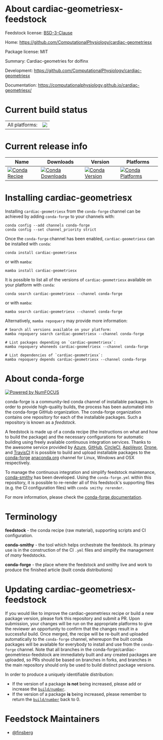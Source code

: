 About cardiac-geometriesx-feedstock
===================================

Feedstock license: [BSD-3-Clause](https://github.com/conda-forge/cardiac-geometriesx-feedstock/blob/main/LICENSE.txt)

Home: https://github.com/ComputationalPhysiology/cardiac-geometriesx

Package license: MIT

Summary: Cardiac-geometries for dolfinx

Development: https://github.com/ComputationalPhysiology/cardiac-geometriesx

Documentation: https://computationalphysiology.github.io/cardiac-geometriesx/

Current build status
====================


<table><tr><td>All platforms:</td>
    <td>
      <a href="https://dev.azure.com/conda-forge/feedstock-builds/_build/latest?definitionId=25809&branchName=main">
        <img src="https://dev.azure.com/conda-forge/feedstock-builds/_apis/build/status/cardiac-geometriesx-feedstock?branchName=main">
      </a>
    </td>
  </tr>
</table>

Current release info
====================

| Name | Downloads | Version | Platforms |
| --- | --- | --- | --- |
| [![Conda Recipe](https://img.shields.io/badge/recipe-cardiac--geometriesx-green.svg)](https://anaconda.org/conda-forge/cardiac-geometriesx) | [![Conda Downloads](https://img.shields.io/conda/dn/conda-forge/cardiac-geometriesx.svg)](https://anaconda.org/conda-forge/cardiac-geometriesx) | [![Conda Version](https://img.shields.io/conda/vn/conda-forge/cardiac-geometriesx.svg)](https://anaconda.org/conda-forge/cardiac-geometriesx) | [![Conda Platforms](https://img.shields.io/conda/pn/conda-forge/cardiac-geometriesx.svg)](https://anaconda.org/conda-forge/cardiac-geometriesx) |

Installing cardiac-geometriesx
==============================

Installing `cardiac-geometriesx` from the `conda-forge` channel can be achieved by adding `conda-forge` to your channels with:

```
conda config --add channels conda-forge
conda config --set channel_priority strict
```

Once the `conda-forge` channel has been enabled, `cardiac-geometriesx` can be installed with `conda`:

```
conda install cardiac-geometriesx
```

or with `mamba`:

```
mamba install cardiac-geometriesx
```

It is possible to list all of the versions of `cardiac-geometriesx` available on your platform with `conda`:

```
conda search cardiac-geometriesx --channel conda-forge
```

or with `mamba`:

```
mamba search cardiac-geometriesx --channel conda-forge
```

Alternatively, `mamba repoquery` may provide more information:

```
# Search all versions available on your platform:
mamba repoquery search cardiac-geometriesx --channel conda-forge

# List packages depending on `cardiac-geometriesx`:
mamba repoquery whoneeds cardiac-geometriesx --channel conda-forge

# List dependencies of `cardiac-geometriesx`:
mamba repoquery depends cardiac-geometriesx --channel conda-forge
```


About conda-forge
=================

[![Powered by
NumFOCUS](https://img.shields.io/badge/powered%20by-NumFOCUS-orange.svg?style=flat&colorA=E1523D&colorB=007D8A)](https://numfocus.org)

conda-forge is a community-led conda channel of installable packages.
In order to provide high-quality builds, the process has been automated into the
conda-forge GitHub organization. The conda-forge organization contains one repository
for each of the installable packages. Such a repository is known as a *feedstock*.

A feedstock is made up of a conda recipe (the instructions on what and how to build
the package) and the necessary configurations for automatic building using freely
available continuous integration services. Thanks to the awesome service provided by
[Azure](https://azure.microsoft.com/en-us/services/devops/), [GitHub](https://github.com/),
[CircleCI](https://circleci.com/), [AppVeyor](https://www.appveyor.com/),
[Drone](https://cloud.drone.io/welcome), and [TravisCI](https://travis-ci.com/)
it is possible to build and upload installable packages to the
[conda-forge](https://anaconda.org/conda-forge) [anaconda.org](https://anaconda.org/)
channel for Linux, Windows and OSX respectively.

To manage the continuous integration and simplify feedstock maintenance,
[conda-smithy](https://github.com/conda-forge/conda-smithy) has been developed.
Using the ``conda-forge.yml`` within this repository, it is possible to re-render all of
this feedstock's supporting files (e.g. the CI configuration files) with ``conda smithy rerender``.

For more information, please check the [conda-forge documentation](https://conda-forge.org/docs/).

Terminology
===========

**feedstock** - the conda recipe (raw material), supporting scripts and CI configuration.

**conda-smithy** - the tool which helps orchestrate the feedstock.
                   Its primary use is in the construction of the CI ``.yml`` files
                   and simplify the management of *many* feedstocks.

**conda-forge** - the place where the feedstock and smithy live and work to
                  produce the finished article (built conda distributions)


Updating cardiac-geometriesx-feedstock
======================================

If you would like to improve the cardiac-geometriesx recipe or build a new
package version, please fork this repository and submit a PR. Upon submission,
your changes will be run on the appropriate platforms to give the reviewer an
opportunity to confirm that the changes result in a successful build. Once
merged, the recipe will be re-built and uploaded automatically to the
`conda-forge` channel, whereupon the built conda packages will be available for
everybody to install and use from the `conda-forge` channel.
Note that all branches in the conda-forge/cardiac-geometriesx-feedstock are
immediately built and any created packages are uploaded, so PRs should be based
on branches in forks, and branches in the main repository should only be used to
build distinct package versions.

In order to produce a uniquely identifiable distribution:
 * If the version of a package **is not** being increased, please add or increase
   the [``build/number``](https://docs.conda.io/projects/conda-build/en/latest/resources/define-metadata.html#build-number-and-string).
 * If the version of a package **is** being increased, please remember to return
   the [``build/number``](https://docs.conda.io/projects/conda-build/en/latest/resources/define-metadata.html#build-number-and-string)
   back to 0.

Feedstock Maintainers
=====================

* [@finsberg](https://github.com/finsberg/)

